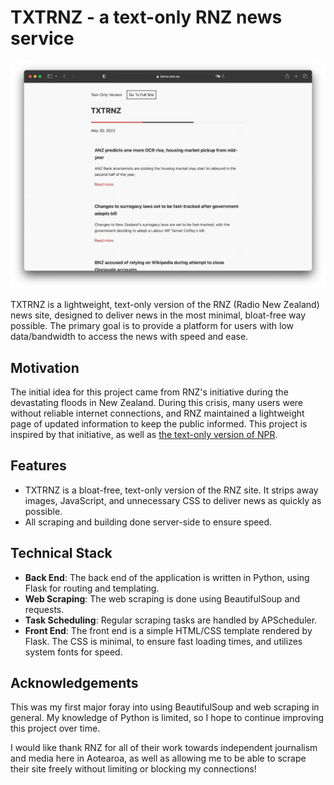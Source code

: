 # TXTRNZ - a text-only RNZ news service

![Screenshot of TXTRNZ on desktop](txtrnz.webp)

TXTRNZ is a lightweight, text-only version of the RNZ (Radio New Zealand) news site, designed to deliver news in the most minimal, bloat-free way possible. The primary goal is to provide a platform for users with low data/bandwidth to access the news with speed and ease.

## Motivation

The initial idea for this project came from RNZ's initiative during the devastating floods in New Zealand. During this crisis, many users were without reliable internet connections, and RNZ maintained a lightweight page of updated information to keep the public informed. This project is inspired by that initiative, as well as [the text-only version of NPR](https://text.npr.org).

## Features

- TXTRNZ is a bloat-free, text-only version of the RNZ site. It strips away images, JavaScript, and unnecessary CSS to deliver news as quickly as possible.
- All scraping and building done server-side to ensure speed.

## Technical Stack

- **Back End**: The back end of the application is written in Python, using Flask for routing and templating.
- **Web Scraping**: The web scraping is done using BeautifulSoup and requests.
- **Task Scheduling**: Regular scraping tasks are handled by APScheduler.
- **Front End**: The front end is a simple HTML/CSS template rendered by Flask. The CSS is minimal, to ensure fast loading times, and utilizes system fonts for speed.

## Acknowledgements

This was my first major foray into using BeautifulSoup and web scraping in general. My knowledge of Python is limited, so I hope to continue improving this project over time. 

I would like thank RNZ for all of their work towards independent journalism and media here in Aotearoa, as well as allowing me to be able to scrape their site freely without limiting or blocking my connections!
